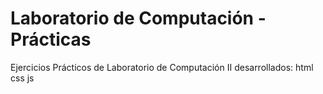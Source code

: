 # Laboratorio de Computación - Prácticas
Ejercicios Prácticos de Laboratorio de Computación II desarrollados:
html
css
js
